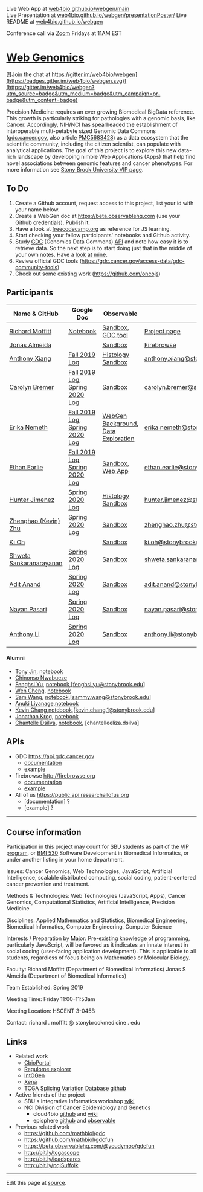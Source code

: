 Live Web App at [web4bio.github.io/webgen/main](https://web4bio.github.io/webgen/main)   
Live Presentation at [web4bio.github.io/webgen/presentationPoster/](https://web4bio.github.io/webgen/presentationPoster/)
Live README at [web4bio.github.io/webgen](https://web4bio.github.io/webgen)

Conference call via [Zoom](https://sbubmi.page.link/vip) Fridays at 11AM EST

# [Web Genomics](https://www.stonybrook.edu/commcms/vertically-integrated-projects/teams/webgen_~_web_genomics/)

[![Join the chat at https://gitter.im/web4bio/webgen](https://badges.gitter.im/web4bio/webgen.svg)](https://gitter.im/web4bio/webgen?utm_source=badge&utm_medium=badge&utm_campaign=pr-badge&utm_content=badge)

Precision Medicine requires an ever growing Biomedical BigData reference. This growth is particularly striking for pathologies with a genomic basis, like Cancer. Accordingly, NIH/NCI has spearheaded the establishment of interoperable multi-petabyte sized Genomic Data Commons ([gdc.cancer.gov](https://gdc.cancer.gov), also article [PMC5683428](https://www.ncbi.nlm.nih.gov/pmc/articles/PMC5683428/)) as a data ecosystem that the scientific community, including the citizen scientist, can populate with analytical applications. The goal of this project is to explore this new data-rich landscape by developing nimble Web Applications (Apps) that help find novel associations between genomic features and cancer phenotypes. For more information see [Stony Brook University VIP page](https://www.stonybrook.edu/commcms/vertically-integrated-projects/teams/_team_page/team_page.php?team=WebGen%20(Web%20Genomics)).

## To Do

1. Create a Github account, request access to this project, list your id with your name below.
2. Create a WebGen doc at https://beta.observablehq.com (use your Github credentials). Publish it.
3. Have a look at [freecodecamp.org](https://www.freecodecamp.org) as reference for JS learning.
4. Start checking your fellow participants' notebooks and Github activity.
5. Study [GDC](https://docs.gdc.cancer.gov/API/Users_Guide/Getting_Started/) (Genomics Data Commons) [API](https://docs.gdc.cancer.gov/API/Users_Guide/Getting_Started/) and note how easy it is to retrieve data. So the next step is to start doing just that in the middle of your own notes. Have a [look at mine](https://beta.observablehq.com/@jonasalmeida/webgen).
6. Review official GDC tools (https://gdc.cancer.gov/access-data/gdc-community-tools)
7. Check out some existing work (https://github.com/oncojs)

## Participants

| Name & GitHub  | Google Doc | Observable | Other |
| --- | --- | --- | --- |
| [Richard Moffitt](https://github.com/rmoffitt) | [Notebook](https://docs.google.com/document/d/1tjo-rafpYEwuRS9hhp6eQ8UvNseNXmcvcHEvZuKuAJw) | [Sandbox](https://beta.observablehq.com/@rmoffitt/webgen), [GDC tool](https://observablehq.com/@rmoffitt/tcgaplots) | [Project page](/richard/richard.html) |
| [Jonas Almeida](http://www.github.com/jonasalmeida) |  | [Sandbox](https://beta.observablehq.com/@jonasalmeida/webgen)    | [Firebrowse](https://github.com/episphere/firebrowse) |
| [Anthony Xiang](https://github.com/anthonyxiang1) | [Fall 2019 Log](https://docs.google.com/document/d/1_yPKVaUQYhm_nESCsvcH_5MymwL7CxrM1Hj6tCABnLk/) | [Histology Sandbox](https://observablehq.com/@axian0420/webgen-second-edition)   | anthony.xiang@stonybrook.edu |
| [Carolyn Bremer](http://www.github.com/cgbrem) | [Fall 2019 Log](https://docs.google.com/document/d/1z0pNNcCbAV8Sb0JKBMMoaw0-78mEdBKtLWa6WKW4ijk/edit), [Spring 2020 Log](https://docs.google.com/document/d/1l8UgEMjIHbWd9m8RNZy4ZXpysO4Gtk0Kf0olnhbPtXc/edit)|[Sandbox](https://observablehq.com/@cgbrem/web-gen-fall-19) | carolyn.bremer@stonybrook.edu |
| [Erika Nemeth](http://www.github.com/enemeth19) | [Fall 2019 Log](https://docs.google.com/document/d/1yCoHM8SleFvwsuQzfcO19oCWE36EUJ482bX38X8a7xY/edit?usp=sharing), [Spring 2020 Log](https://docs.google.com/document/d/11f0B8j0gTE6leyFeDKHd6onu2LOnVyqPDmGc-vt5d_c/edit?usp=sharing) | [WebGen Background](https://observablehq.com/@enemeth19/webgen), [Data Exploration](https://observablehq.com/@enemeth19/webgen-data-exploration) | erika.nemeth@stonybrook.edu |
| [Ethan Earlie](https://github.com/Ethan-Earlie) | [Fall 2019 Log](https://docs.google.com/document/d/1f45nIPCUupQxX5ppOweWoZYAhrWoRXZ5_rkk7t_mo04/edit), [Spring 2020 Log](https://docs.google.com/document/d/191hM2TKbnvBdRZ5mPvVA5l0GHax2LF8Qagp38CCfnmA/edit) | [Sandbox](https://observablehq.com/@ethan-earlie/webgen), [Web App](https://web4bio.github.io/webgen/main/)  | ethan.earlie@stonybrook.edu |
| [Hunter Jimenez](https://github.com/hunterjimenezsbu) | [Spring 2020 Log](https://docs.google.com/document/d/1AsGoe9sPQurOuhCaxrxLyXBB1FgjId5DnSwW7cTUpdQ/edit?usp=sharing) | [Histology Sandbox](https://observablehq.com/@huntsmna817/webgen) | hunter.jimenez@stonybrook.edu |
| [Zhenghao (Kevin) Zhu](https://github.com/ZhenghaoZhu) | [Spring 2020 Log](https://docs.google.com/document/d/1x_UYj9iuYBXwfJBVzOtyGaZJc6LOymu_gvBZ-CIJt2U/edit?usp=sharing) | [Sandbox](https://observablehq.com/@zhenghaozhu/webgen) | zhenghao.zhu@stonybrook.edu |
| [Ki Oh](https://github.com/KO-BMI) | | [Sandbox](https://observablehq.com/@fluffyshoes/web-gen-fall-19) |  ki.oh@stonybrookmedicine.edu |
| [Shweta Sankaranarayanan](https://github.com/shweta98) | [Spring 2020 Log](https://docs.google.com/document/d/1HwBXeBZIZml27XivGczKvx8-qzy2ckKpikwXD4BLAwM/edit?usp=sharing) | [Sandbox](https://observablehq.com/@shweta98/webgen) | shweta.sankaranarayanan@stonybrook.edu |
| [Adit Anand](https://github.com/19aanand) | [Spring 2020 Log](https://docs.google.com/document/d/1K6yBJq7C4XOlkl4Hm5smnPiY-lj_lJ2miwV6pRl-KEU/edit?usp=sharing) | [Sandbox](https://observablehq.com/@19aanand/webgen-notebook-spring-2020) | adit.anand@stonybrook.edu |
| [Nayan Pasari](https://github.com/npasari) | [Spring 2020 Log](https://docs.google.com/document/d/1_kkYin5DIjNYtF-V1zWa_XXBUPlYzdKntx3vztvuXi0/edit) | [Sandbox](https://observablehq.com/@npasari) | nayan.pasari@stonybrook.edu |
| [Anthony Li](https://github.com/anthonyli22) | [Spring 2020 Log](https://docs.google.com/document/d/1wMNmPHckFBkMaLHZSFEaQchs5s_s-Q0ah3yk-mWXltY/edit?usp=sharing) | [Sandbox](https://observablehq.com/@anthonyli22/webgen-notebook) | anthony.li@stonybrook.edu |

#### Alumni
  * [Tony Jin](https://github.com/t5n), [notebook](https://beta.observablehq.com/@t5n)
  * [Chinonso Nwabueze](http://www.github.com/conwabueze)
  * [Fenghsi Yu](http://www.github.com/fenghsi), [notebook](https://observablehq.com/@fenghsi/webgen/2),[fenghsi.yu@stonybrook.edu]
  * [Wen Cheng](http://www.github.com/wencheng921), [notebook](https://beta.observablehq.com/@wencheng921/webgen)
  * [Sam Wang](http://www.github.com/SuperZam), [notebook](https://observablehq.com/@superzam/web-genomics/5),[sammy.wang@stonybrook.edu]
  * [Anuki Liyanage](https://github.com/ANUKI11),[notebook](https://observablehq.com/@anuki11/webgen/2)
  * [Kevin Chang](https://github.com/Xnonx14),[notebook](https://beta.observablehq.com/@xnonx14/kevin-changs-notebook),[kevin.chang.1@stonybrook.edu]
  * [Jonathan Krog](https://github.com/Jonathan-Krog), [notebook](https://beta.observablehq.com/@jonathan-krog/webgen-fall-2019)
  * [Chantelle Dsilva](http://www.github.com/chantelle-dsilva), [notebook](https://beta.observablehq.com/@chantelle-dsilva/webgen), [chantelleeliza.dsilva]

## APIs
* GDC https://api.gdc.cancer.gov
  * [documentation](https://docs.gdc.cancer.gov/API/Users_Guide/Getting_Started/#api-endpoints)
  * [example](https://api.gdc.cancer.gov/projects?fields=disease_type&size=2)
* firebrowse http://firebrowse.org
  * [documentation](http://firebrowse.org/api-docs/)
  * [example](http://firebrowse.org/api/v1/Samples/mRNASeq?format=json&gene=GATA6&cohort=PAAD&page=1&page_size=2&sort_by=tcga_participant_barcode)
* All of us https://public.api.researchallofus.org
  * [documentation] ?
  * [example] ?
____

## Course information
Participation in this project may count for SBU students as part of the [VIP program](https://www.stonybrook.edu/commcms/vertically-integrated-projects/prospective_students/how_credits_count), or [BMI 530](https://bmi.stonybrookmedicine.edu/courses) Software Development in Biomedical Informatics, or under another listing in your home department.

Issues: Cancer Genomics, Web Technologies, JavaScript, Artificial Intelligence, scalable distributed computing, social coding, patient-centered cancer prevention and treatment.

Methods & Technologies: Web Technologies (JavaScript, Apps), Cancer Genomics, Computational Statistics, Artificial Intelligence, Precision Medicine

Disciplines: Applied Mathematics and Statistics, Biomedical Engineering, Biomedical Informatics, Computer Engineering, Computer Science

Interests / Preparation by Major: Pre-existing knowledge of programming, particularly JavaScript, will be favored as it indicates an innate interest in social coding (user-facing application development). This is applicable to all students, regardless of focus being on Mathematics or Molecular Biology.

Faculty:
    Richard Moffitt (Department of Biomedical Informatics)
    Jonas S Almeida (Department of Biomedical Informatics)

Team Established: Spring 2019

Meeting Time: Friday 11:00-11:53am

Meeting Location: HSCENT 3-045B

Contact: richard . moffitt @ stonybrookmedicine . edu

## Links
* Related work
  * [CbioPortal](https://www.cbioportal.org/)
  * [Regulome explorer](http://explorer.cancerregulome.org/)
  * [IntOGen](www.intogen.org/)
  * [Xena](genome-cancer.ucsc.edu)
  * [TCGA Splicing Variation Database](http://tsvdb.com/) [github](https://github.com/wenjie1991/TSVdb)
* Active friends of the project
  * SBU's Integrative Informatics workshop [wiki](https://sites.google.com/mathbiol.org/integrativeinformatics/home)
  * NCI Division of Cancer Epidemiology and Genetics
    * cloud4bio [github](https://github.com/cloud4bio/cloud4bio.github.com) and [wiki](https://sites.google.com/mathbiol.org/cloud4bio/home)
    * episphere [github](https://github.com/episphere) and [observable](https://observablehq.com/@episphere)
* Previous related work
  * https://github.com/mathbiol/gdc
  * https://github.com/mathbiol/gdcfun
  * https://beta.observablehq.com/@youdymoo/gdcfun
  * http://bit.ly/tcgascope
  * http://bit.ly/loadsparcs
  * http://bit.ly/pqiSuffolk


____

Edit this page at [source](https://github.com/web4bio/webgen/blob/master/README.md).
